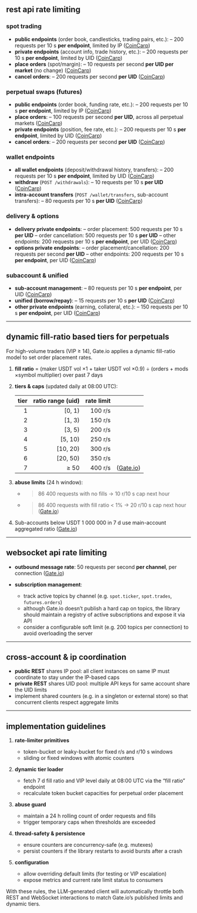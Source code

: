 ## rest api rate limiting

### spot trading

- **public endpoints** (order book, candlesticks, trading pairs, etc.): – 200
  requests per 10 s **per endpoint**, limited by IP ([CoinCarp][1])
- **private endpoints** (account info, trade history, etc.): – 200 requests per
  10 s **per endpoint**, limited by UID ([CoinCarp][1])
- **place orders** (spot/margin): – 10 requests per second **per UID per
  market** (no change) ([CoinCarp][1])
- **cancel orders**: – 200 requests per second **per UID** ([CoinCarp][1])

### perpetual swaps (futures)

- **public endpoints** (order book, funding rate, etc.): – 200 requests per 10 s
  **per endpoint**, limited by IP ([CoinCarp][1])
- **place orders**: – 100 requests per second **per UID**, across all perpetual
  markets ([CoinCarp][1])
- **private endpoints** (position, fee rate, etc.): – 200 requests per 10 s
  **per endpoint**, limited by UID ([CoinCarp][1])
- **cancel orders**: – 200 requests per second **per UID** ([CoinCarp][1])

### wallet endpoints

- **all wallet endpoints** (deposit/withdrawal history, transfers): – 200
  requests per 10 s **per endpoint**, limited by UID ([CoinCarp][1])
- **withdraw** (`POST /withdrawals`): – 10 requests per 10 s **per UID**
  ([CoinCarp][1])
- **intra-account transfers** (`POST /wallet/transfers`, sub-account transfers):
  – 80 requests per 10 s **per UID** ([CoinCarp][1])

### delivery & options

- **delivery private endpoints**: – order placement: 500 requests per 10 s **per
  UID** – order cancellation: 500 requests per 10 s **per UID** – other
  endpoints: 200 requests per 10 s **per endpoint**, per UID ([CoinCarp][1])
- **options private endpoints**: – order placement/cancellation: 200 requests
  per second **per UID** – other endpoints: 200 requests per 10 s **per
  endpoint**, per UID ([CoinCarp][1])

### subaccount & unified

- **sub-account management**: – 80 requests per 10 s **per endpoint**, per UID
  ([CoinCarp][1])
- **unified (borrow/repay)**: – 15 requests per 10 s **per UID** ([CoinCarp][1])
- **other private endpoints** (earning, collateral, etc.): – 150 requests per 10
  s **per endpoint**, per UID ([CoinCarp][1])

---

## dynamic fill-ratio based tiers for perpetuals

For high-volume traders (VIP ≥ 14), Gate.io applies a dynamic fill-ratio model
to set order placement rates.

1. **fill ratio** = (maker USDT vol ×1 + taker USDT vol ×0.9) ÷ (orders + mods
   ×symbol multiplier) over past 7 days
2. **tiers & caps** (updated daily at 08:00 UTC):

   | tier | ratio range (uid) | rate limit |                |
   | ---: | ----------------: | ---------: | -------------- |
   |    1 |           \[0, 1) |    100 r/s |                |
   |    2 |           \[1, 3) |    150 r/s |                |
   |    3 |           \[3, 5) |    200 r/s |                |
   |    4 |          \[5, 10) |    250 r/s |                |
   |    5 |         \[10, 20) |    300 r/s |                |
   |    6 |         \[20, 50) |    350 r/s |                |
   |    7 |              ≥ 50 |    400 r/s | ([Gate.io][2]) |

3. **abuse limits** (24 h window):

   - > 86 400 requests with no fills → 10 r/10 s cap next hour
   - > 86 400 requests with fill ratio < 1% → 20 r/10 s cap next hour
     > ([Gate.io][2])

4. Sub-accounts below USDT 1 000 000 in 7 d use main-account aggregated ratio
   ([Gate.io][2])

---

## websocket api rate limiting

- **outbound message rate**: 50 requests per second **per channel**, per
  connection ([Gate.io][3])
- **subscription management**:

  - track active topics by channel (e.g. `spot.ticker`, `spot.trades`,
    `futures.orders`)
  - although Gate.io doesn’t publish a hard cap on topics, the library should
    maintain a registry of active subscriptions and expose it via API
  - consider a configurable soft limit (e.g. 200 topics per connection) to avoid
    overloading the server

---

## cross-account & ip coordination

- **public REST** shares IP pool: all client instances on same IP must
  coordinate to stay under the IP-based caps
- **private REST** shares UID pool: multiple API keys for same account share the
  UID limits
- implement shared counters (e.g. in a singleton or external store) so that
  concurrent clients respect aggregate limits

---

## implementation guidelines

1. **rate-limiter primitives**

   - token-bucket or leaky-bucket for fixed r/s and r/10 s windows
   - sliding or fixed windows with atomic counters

2. **dynamic tier loader**

   - fetch 7 d fill ratio and VIP level daily at 08:00 UTC via the “fill ratio”
     endpoint
   - recalculate token bucket capacities for perpetual order placement

3. **abuse guard**

   - maintain a 24 h rolling count of order requests and fills
   - trigger temporary caps when thresholds are exceeded

4. **thread-safety & persistence**

   - ensure counters are concurrency-safe (e.g. mutexes)
   - persist counters if the library restarts to avoid bursts after a crash

5. **configuration**

   - allow overriding default limits (for testing or VIP escalation)
   - expose metrics and current rate limit status to consumers

With these rules, the LLM-generated client will automatically throttle both REST
and WebSocket interactions to match Gate.io’s published limits and dynamic
tiers.

[1]:
  https://www.coincarp.com/exchange/announcement/gate-io-33995/
  "Gate.io Latest Announcement on API Rate Limit Adjustments - gate.io | CoinCarp"
[2]:
  https://www.gate.io/docs/developers/apiv4/?utm_source=chatgpt.com
  "Gate API v4"
[3]:
  https://www.gate.io/docs/developers/websocket/
  "Gate WebSocketAPI Reference | Gate API v4"
